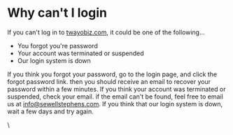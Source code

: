 # Why can't I login

If you can't log in to [twayobiz.com](http://twayobiz.com), it could be one of the following...

* You forgot you're password
* Your account was terminated or suspended
* Our login system is down

If you think you forgot your password, go to the login page, and click the forgot password link. then you should receive an email to recover your password within a few minutes. If you think your account was terminated or suspended, check your email. if the email can't be found, feel free to email us at info@sewellstephens.com. If you think that our login system is down, wait a few days and try again.

&#x20;\\
